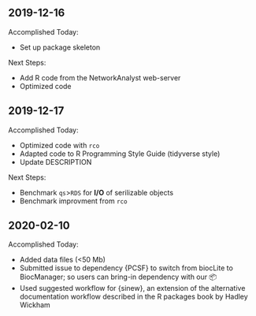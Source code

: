 ## 2019-12-16
Accomplished Today:
+ Set up package skeleton

Next Steps:
+ Add R code from the NetworkAnalyst web-server
+ Optimized code

## 2019-12-17
Accomplished Today:
+ Optimized code with `rco`
+ Adapted code to R Programming Style Guide (tidyverse style)
+ Update DESCRIPTION

Next Steps:

+ Benchmark `qs`>`RDS` for **I/O** of serilizable objects
+ Benchmark improvment from `rco`

## 2020-02-10
Accomplished Today:
+ Added data files (<50 Mb)
+ Submitted issue to dependency {PCSF} to switch from biocLite to BiocManager; so users can bring-in dependency with our 📦
+ Used suggested workflow for {sinew}, an extension of the alternative documentation workflow described in the R packages book by Hadley Wickham
